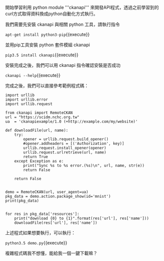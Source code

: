 開始學習利用 python module '''ckanapi''' 來開發API程式，透過之前學習到的curl方式取得資料換成python自動化方式執行。

我們需要先安裝 ckanapi 與相關 python 工具，請執行指令

`apt-get install python3-pip`{{execute}}

並用pip工具安裝 python 套件模組 ckanapi

`pip3.5 install ckanapi`{{execute}}

安裝完成之後，我們可以用 ckanapi 指令確認安裝是否成功

`ckanapi --help`{{execute}}

完成之後，我們可以直接參考範例程式碼：

    import urllib
    import urllib.error
    import urllib.request
    
    from ckanapi import RemoteCKAN
    url = "https://scidm.nchc.org.tw"
    ua  = 'ckanapiexample/1.0 (+http://example.com/my/website)'
    
    def downloadFile(url, name):
        try:
            opener = urllib.request.build_opener()
            #opener.addheaders = [('Authorization', key)]
            urllib.request.install_opener(opener)
            urllib.request.urlretrieve(url, name)
            return True
        except Exception as e:
            print("Sync %s to %s error.(%s)\n", url, name, str(e))
            return False
    
        return False
    
    
    demo = RemoteCKAN(url, user_agent=ua)
    pkg_data = demo.action.package_show(id='mnist')
    print(pkg_data)
    
    
    for res in pkg_data['resources']:
        print("download {0} to {1}".format(res['url'], res['name']))
        downloadFile(res['url'], res['name'])

上述程式如果想要執行，可以執行：

`python3.5 demo.py`{{execute}}
    
複雜程式碼我不想懂，能給我一個一鍵下載嘛？
